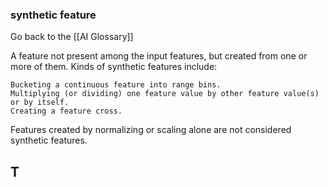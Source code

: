 ### synthetic feature

Go back to the [[AI Glossary]]


A feature not present among the input features, but created from one or more of them. Kinds of synthetic features include:

    Bucketing a continuous feature into range bins.
    Multiplying (or dividing) one feature value by other feature value(s) or by itself.
    Creating a feature cross.

Features created by normalizing or scaling alone are not considered synthetic features.

## T

